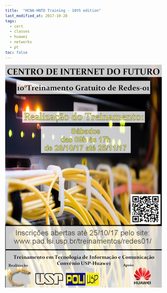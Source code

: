 ```yaml
---
title:  "HCNA-HNTD Training - 10th edition"
last_modified_at: 2017-10-28
tags:
  - cert
  - classes
  - huawei
  - networks
  - pt
toc: false
---
```


![](/assets/images/posts/2017-10-28-hntd-10.png)
